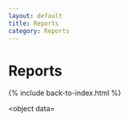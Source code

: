```yaml
---
layout: default
title: Reports
category: Reports
---
```

# Reports
{% include back-to-index.html %}

<object data=<object data="/assets/pdfs/Report_Filippa_Fungi_edited.pdf" width="1000" height="1000" type='application/pdf'></object>
